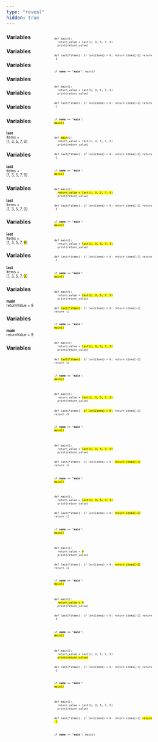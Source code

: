 ```yaml
---
type: "reveal"
hidden: true
---
```


<section>
  <div style="float: right; width: 75%">
    <pre class="stretch" style="font-size: .6em"><code class="python">def main():
  return_value = last(1, 3, 5, 7, 9)
  print(return_value)

def last(*items):
  if len(items) > 0:
    return items[-1]
  return -1

if __name__ == "__main__":
  main()
</code></pre>
  </div>
  <div style="width: 25%">
    <h4>Variables</h4>
    <p style="font-size: .7em"></p>
  </div>
</section>



<section>
  <div style="float: right; width: 75%">
    <pre class="stretch" style="font-size: .6em"><code class="python">def main():
  return_value = last(1, 3, 5, 7, 9)
  print(return_value)

def last(*items):
  if len(items) > 0:
    return items[-1]
  return -1

if __name__ == "__main__":
  <mark>main()</mark>
</code></pre>
  </div>
  <div style="width: 25%">
    <h4>Variables</h4>
    <p style="font-size: .7em"></p>
  </div>
</section>



<section>
  <div style="float: right; width: 75%">
    <pre class="stretch" style="font-size: .6em"><code class="python">def <mark>main</mark>():
  return_value = last(1, 3, 5, 7, 9)
  print(return_value)

def last(*items):
  if len(items) > 0:
    return items[-1]
  return -1

if __name__ == "__main__":
  <mark>main()</mark>
</code></pre>
  </div>
  <div style="width: 25%">
    <h4>Variables</h4>
    <p style="font-size: .7em"></p>
  </div>
</section>


<section>
  <div style="float: right; width: 75%">
    <pre class="stretch" style="font-size: .6em"><code class="python">def main():
  <mark>return_value = last(1, 3, 5, 7, 9)</mark>
  print(return_value)

def last(*items):
  if len(items) > 0:
    return items[-1]
  return -1

if __name__ == "__main__":
  <mark>main()</mark>
</code></pre>
  </div>
  <div style="width: 25%">
    <h4>Variables</h4>
    <p style="font-size: .7em"></p>
  </div>
</section>


<section>
  <div style="float: right; width: 75%">
    <pre class="stretch" style="font-size: .6em"><code class="python">def main():
  return_value = <mark>last(1, 3, 5, 7, 9)</mark>
  print(return_value)

def last(*items):
  if len(items) > 0:
    return items[-1]
  return -1

if __name__ == "__main__":
  <mark>main()</mark>
</code></pre>
  </div>
  <div style="width: 25%">
    <h4>Variables</h4>
    <p style="font-size: .7em"></p>
  </div>
</section>



<section>
  <div style="float: right; width: 75%">
    <pre class="stretch" style="font-size: .6em"><code class="python">def main():
  return_value = <mark>last(1, 3, 5, 7, 9)</mark>
  print(return_value)

def <mark>last(*items)</mark>:
  if len(items) > 0:
    return items[-1]
  return -1

if __name__ == "__main__":
  <mark>main()</mark>
</code></pre>
  </div>
  <div style="width: 25%">
    <h4>Variables</h4>
    <p style="font-size: .7em"></p>
  </div>
</section>


<section>
  <div style="float: right; width: 75%">
    <pre class="stretch" style="font-size: .6em"><code class="python">def main():
  return_value = <mark>last(1, 3, 5, 7, 9)</mark>
  print(return_value)

def <mark>last(*items)</mark>:
  if len(items) > 0:
    return items[-1]
  return -1

if __name__ == "__main__":
  <mark>main()</mark>
</code></pre>
  </div>
  <div style="width: 25%">
    <h4>Variables</h4>
    <p style="font-size: .7em"><b>last</b><br>items =<br>[1, 3, 5, 7, 9]</p>
  </div>
</section>


<section>
  <div style="float: right; width: 75%">
    <pre class="stretch" style="font-size: .6em"><code class="python">def main():
  return_value = <mark>last(1, 3, 5, 7, 9)</mark>
  print(return_value)

def last(*items):
  <mark>if len(items) > 0:</mark>
    return items[-1]
  return -1

if __name__ == "__main__":
  <mark>main()</mark>
</code></pre>
  </div>
  <div style="width: 25%">
    <h4>Variables</h4>
    <p style="font-size: .7em"><b>last</b><br>items =<br>[1, 3, 5, 7, 9]</p>
  </div>
</section>



<section>
  <div style="float: right; width: 75%">
    <pre class="stretch" style="font-size: .6em"><code class="python">def main():
  return_value = <mark>last(1, 3, 5, 7, 9)</mark>
  print(return_value)

def last(*items):
  if len(items) > 0:
    <mark>return items[-1]</mark>
  return -1

if __name__ == "__main__":
  <mark>main()</mark>
</code></pre>
  </div>
  <div style="width: 25%">
    <h4>Variables</h4>
    <p style="font-size: .7em"><b>last</b><br>items =<br>[1, 3, 5, 7, 9]</p>
  </div>
</section>


<section>
  <div style="float: right; width: 75%">
    <pre class="stretch" style="font-size: .6em"><code class="python">def main():
  return_value = <mark>last(1, 3, 5, 7, 9)</mark>
  print(return_value)

def last(*items):
  if len(items) > 0:
    <mark>return items[-1]</mark>
  return -1

if __name__ == "__main__":
  <mark>main()</mark>
</code></pre>
  </div>
  <div style="width: 25%">
    <h4>Variables</h4>
    <p style="font-size: .7em"><b>last</b><br>items =<br>[1, 3, 5, 7, <mark>9</mark>]</p>
  </div>
</section>



<section>
  <div style="float: right; width: 75%">
    <pre class="stretch" style="font-size: .6em"><code class="python">def main():
  return_value = <mark>9</mark>
  print(return_value)

def last(*items):
  if len(items) > 0:
    <mark>return items[-1]</mark>
  return -1

if __name__ == "__main__":
  <mark>main()</mark>
</code></pre>
  </div>
  <div style="width: 25%">
    <h4>Variables</h4>
    <p style="font-size: .7em"><b>last</b><br>items =<br>[1, 3, 5, 7, <mark>9</mark>]</p>
  </div>
</section>



<section>
  <div style="float: right; width: 75%">
    <pre class="stretch" style="font-size: .6em"><code class="python">def main():
  <mark>return_value = 9</mark>
  print(return_value)

def last(*items):
  if len(items) > 0:
    return items[-1]
  return -1

if __name__ == "__main__":
  <mark>main()</mark>
</code></pre>
  </div>
  <div style="width: 25%">
    <h4>Variables</h4>
    <p style="font-size: .7em"><b>main</b><br>returnValue = 9</p>
  </div>
</section>


<section>
  <div style="float: right; width: 75%">
    <pre class="stretch" style="font-size: .6em"><code class="python">def main():
  return_value = last(1, 3, 5, 7, 9)
  <mark>print(return_value)</mark>

def last(*items):
  if len(items) > 0:
    return items[-1]
  return -1

if __name__ == "__main__":
  <mark>main()</mark>
</code></pre>
  </div>
  <div style="width: 25%">
    <h4>Variables</h4>
    <p style="font-size: .7em"><b>main</b><br>returnValue = 9</p>
  </div>
</section>


<section>
  <div style="float: right; width: 75%">
    <pre class="stretch" style="font-size: .6em"><code class="python">def main():
  return_value = last(1, 3, 5, 7, 9)
  print(return_value)

def last(*items):
  if len(items) > 0:
    return items[-1]
  <mark>return -1</mark>

if __name__ == "__main__":
  main()
</code></pre>
  </div>
  <div style="width: 25%">
    <h4>Variables</h4>
    <p style="font-size: .7em"></p>
  </div>
</section>
